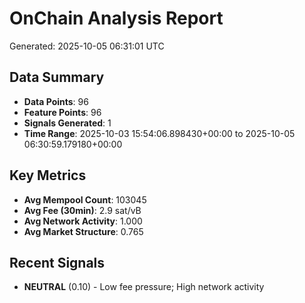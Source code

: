 # OnChain Analysis Report
Generated: 2025-10-05 06:31:01 UTC

## Data Summary
- **Data Points**: 96
- **Feature Points**: 96
- **Signals Generated**: 1
- **Time Range**: 2025-10-03 15:54:06.898430+00:00 to 2025-10-05 06:30:59.179180+00:00

## Key Metrics
- **Avg Mempool Count**: 103045
- **Avg Fee (30min)**: 2.9 sat/vB
- **Avg Network Activity**: 1.000
- **Avg Market Structure**: 0.765

## Recent Signals
- **NEUTRAL** (0.10) - Low fee pressure; High network activity
